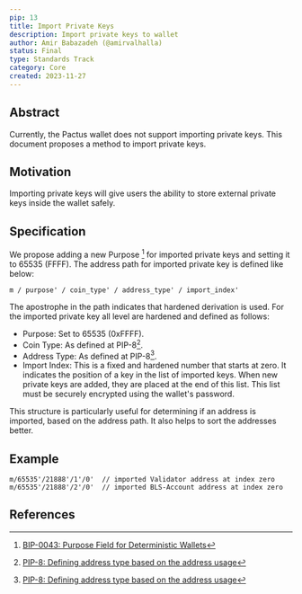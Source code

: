 ```yaml
---
pip: 13
title: Import Private Keys
description: Import private keys to wallet
author: Amir Babazadeh (@amirvalhalla)
status: Final
type: Standards Track
category: Core
created: 2023-11-27
---
```


## Abstract

Currently, the Pactus wallet does not support importing private keys.
This document proposes a method to import private keys.

## Motivation

Importing private keys will give users the ability to store external private keys inside the wallet safely.

## Specification

We propose adding a new Purpose [^1] for imported private keys and setting it to 65535 (FFFF).
The address path for imported private key is defined like below:

```text
m / purpose' / coin_type' / address_type' / import_index'
```

The apostrophe in the path indicates that hardened derivation is used.
For the imported private key all level are hardened and defined as follows:

- Purpose: Set to 65535 (0xFFFF).
- Coin Type: As defined at PIP-8[^2].
- Address Type: As defined at PIP-8[^2].
- Import Index: This is a fixed and hardened number that starts at zero.
  It indicates the position of a key in the list of imported keys. When new private keys are added,
  they are placed at the end of this list. This list must be securely encrypted using the wallet's password.

This structure is particularly useful for determining if an address is imported, based on the address path.
It also helps to sort the addresses better.

## Example

```text
m/65535'/21888'/1'/0'  // imported Validator address at index zero
m/65535'/21888'/2'/0'  // imported BLS-Account address at index zero
```

## References

[^1]: [BIP-0043: Purpose Field for Deterministic Wallets](https://github.com/bitcoin/bips/blob/master/bip-0043.mediawiki)

[^2]: [PIP-8: Defining address type based on the address usage](https://pips.pactus.org/PIPs/pip-8)
